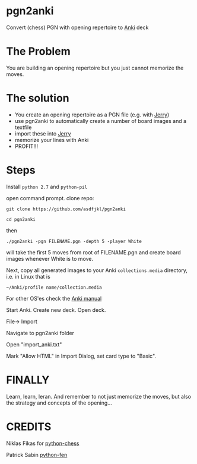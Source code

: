 # pgn2anki
Convert (chess) PGN with opening repertoire to [Anki](http://ankisrs.net)
deck 

# The Problem

You are building an opening repertoire but you just cannot memorize
the moves.

# The solution

- You create an opening repertoire as a PGN file (e.g. with 
[Jerry](https://www.github.com/asdfjkl/jerry))
- use pgn2anki to automatically create a number of board images and a textfile
- import these into [Jerry](http://http://ankisrs.net)
- memorize your lines with Anki
- PROFIT!!!

# Steps

Install `python 2.7` and `python-pil`

open command prompt. clone repo:

`git clone https://github.com/asdfjkl/pgn2anki`

`cd pgn2anki`

then 

`./pgn2anki -pgn FILENAME.pgn -depth 5 -player White`

will take the first 5 moves from root of FILENAME.pgn and
create board images whenever White is to move.

Next, copy all generated images to your Anki `collections.media` 
directory, i.e. in Linux that is 

`~/Anki/profile name/collection.media` 

For other OS'es check the [Anki manual](http://ankisrs.net/docs/manual.html#managing-files-and-your-collection)

Start Anki. Create new deck. Open deck. 

File-> Import

Navigate to pgn2anki folder

Open "import_anki.txt"

Mark "Allow HTML" in Import Dialog, set card type to "Basic".

# FINALLY

Learn, learn, leran. And remember to not just memorize the
moves, but also the strategy and concepts of the opening...

# CREDITS

Niklas Fikas for [python-chess](https://github.com/niklasf/python-chess)

Patrick Sabin [python-fen](https://pypi.python.org/pypi/fen)
